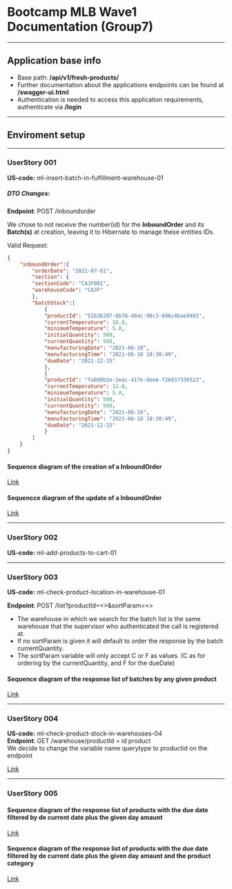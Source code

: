 # Bootcamp MLB Wave1 Documentation (Group7)

---

## Application base info

- Base path: **/api/v1/fresh-products/**
- Further documentation about the applications endpoints can be found at **/swagger-ui.html**
- Authentication is needed to access this application requirements, authenticate via **/login**

---

## Enviroment setup



---

### UserStory 001
**US-code:** ml-insert-batch-in-fulfillment-warehouse-01

##### DTO Changes:

**Endpoint**: POST /inboundorder

We chose to not receive the number(id) for the **InboundOrder** and its **Batch(s)** at creation, leaving it to Hibernate to manage these entities IDs.

Valid Request:

```json
{
    "inboundOrder":{
        "orderDate": "2021-07-01", 
        "section": {
        "sectionCode": "CAJF001",
        "warehouseCode": "CAJF"
        }, 
        "batchStock":[
            {
            "productId": "51b3b287-0b78-484c-90c3-606c4bae9401",
            "currentTemperature": 10.0,
            "minimumTemperature": 5.0,
            "initialQuantity": 500,
            "currentQuantity": 500,
            "manufacturingDate": "2021-06-10",
            "manufacturingTime": "2021-06-10 18:30:49",
            "dueDate": "2021-12-15"
            },
            {
            "productId": "fa0d9b2e-3eac-417e-8ee6-f26037336522",
            "currentTemperature": 12.0,
            "minimumTemperature": 5.0,
            "initialQuantity": 500,
            "currentQuantity": 500,
            "manufacturingDate": "2021-06-10",
            "manufacturingTime": "2021-06-10 18:30:49",
            "dueDate": "2021-12-15"
            }
        ]
    }
}
```

#### Sequence diagram of the creation of a InboundOrder
[Link](https://mermaid-js.github.io/mermaid-live-editor/view/#eyJjb2RlIjoic2VxdWVuY2VEaWFncmFtXG4gICAgSW5ib3VuZE9yZGVyQ29udHJvbGxlci0-PitJbmJvdW5kT3JkZXJTZXJ2aWNlOiBjcmVhdGVJbmJvdW5kT3JkZXIoKVxuICAgIEluYm91bmRPcmRlclNlcnZpY2UtPj4rU3VwZXJ2aXNvclJlcG9zaXRvcnk6IGZpbmRCeUlkKClcbiAgICBTdXBlcnZpc29yUmVwb3NpdG9yeS0-Pi1JbmJvdW5kT3JkZXJTZXJ2aWNlOiBsb2dnZWQgc3VwZXJ2aXNvclxuICAgIEluYm91bmRPcmRlclNlcnZpY2UtPj4rU2VjdGlvblJlcG9zaXRvcnk6IGZpbmRCeUlkKClcbiAgICBTZWN0aW9uUmVwb3NpdG9yeS0-Pi1JbmJvdW5kT3JkZXJTZXJ2aWNlOiBzZWN0aW9uXG4gICAgSW5ib3VuZE9yZGVyU2VydmljZS0-PitQcm9kdWN0UmVwb3NpdG9yeTogZmluZEFsbEJ5SWQoKVxuICAgIFByb2R1Y3RSZXBvc2l0b3J5LT4-LUluYm91bmRPcmRlclNlcnZpY2U6IHByb2R1Y3RzXG4gICAgSW5ib3VuZE9yZGVyU2VydmljZS0-PiBJbmJvdW5kT3JkZXJTZXJ2aWNlOiBWYWxpZGF0aW9uc1xuICAgIEluYm91bmRPcmRlclNlcnZpY2UtPj4rSW5ib3VuZE9yZGVyUmVwb3NpdG9yeTogc2F2ZSgpXG4gICAgSW5ib3VuZE9yZGVyUmVwb3NpdG9yeS0-PitCYXRjaFJlcG9zaXRvcnk6IHNhdmVBbGwoKVxuICAgIEJhdGNoUmVwb3NpdG9yeS0-Pi1JbmJvdW5kT3JkZXJSZXBvc2l0b3J5OiBjcmVhdGVkXG4gICAgSW5ib3VuZE9yZGVyUmVwb3NpdG9yeS0-Pi1JbmJvdW5kT3JkZXJTZXJ2aWNlOiBjcmVhdGVkXG5cbiAgICBJbmJvdW5kT3JkZXJTZXJ2aWNlLT4-LUluYm91bmRPcmRlckNvbnRyb2xsZXI6IENyZWF0ZWQgMjAxXG4iLCJtZXJtYWlkIjoie1xuICBcInRoZW1lXCI6IFwiZGVmYXVsdFwiXG59IiwidXBkYXRlRWRpdG9yIjp0cnVlLCJhdXRvU3luYyI6dHJ1ZSwidXBkYXRlRGlhZ3JhbSI6dHJ1ZX0)

#### Sequencce diagram of the update of a InboundOrder
[Link](https://mermaid-js.github.io/mermaid-live-editor/view/#eyJjb2RlIjoic2VxdWVuY2VEaWFncmFtXG4gICAgSW5ib3VuZE9yZGVyQ29udHJvbGxlci0-PitJbmJvdW5kT3JkZXJTZXJ2aWNlOiB1cGRhdGVJbmJvdW5kT3JkZXIoKVxuICAgIEluYm91bmRPcmRlclNlcnZpY2UtPj4rSW5ib3VuZE9yZGVyUmVwb3NpdG9yeTogZmluZEJ5SWQoKVxuICAgIEluYm91bmRPcmRlclJlcG9zaXRvcnktPj4tSW5ib3VuZE9yZGVyU2VydmljZTogSW5ib3VuZE9yZGVyXG4gICAgSW5ib3VuZE9yZGVyU2VydmljZS0-PiBJbmJvdW5kT3JkZXJTZXJ2aWNlOiBWYWxpZGF0ZSBpZiBvcmRlciBleHNpdHNcbiAgICBJbmJvdW5kT3JkZXJTZXJ2aWNlLT4-K0JhdGNoUmVwb3NpdG9yeTogZmluZEFsbEJ5SWQoKVxuICAgIEJhdGNoUmVwb3NpdG9yeS0-Pi1JbmJvdW5kT3JkZXJSZXBvc2l0b3J5OiBiYXRjaGVzXG4gICAgSW5ib3VuZE9yZGVyUmVwb3NpdG9yeS0-PitJbmJvdW5kT3JkZXJTZXJ2aWNlOiByZXF1ZXN0ZWQgYmF0Y2hlc1xuICAgIEluYm91bmRPcmRlclNlcnZpY2UtPj4gSW5ib3VuZE9yZGVyU2VydmljZTogVmFsaWRhdGUgaWYgdGhlIHJlcXVlc3RlZCBiYXRjaChlcykgYXJlIGZyb20gdGhlIEluYm91bmRPcmRlclxuICAgIEluYm91bmRPcmRlclNlcnZpY2UtPj4rU3VwZXJ2aXNvclJlcG9zaXRvcnk6IGZpbmRCeUlkKClcbiAgICBTdXBlcnZpc29yUmVwb3NpdG9yeS0-Pi1JbmJvdW5kT3JkZXJTZXJ2aWNlOiBsb2dnZWQgc3VwZXJ2aXNvclxuICAgIEluYm91bmRPcmRlclNlcnZpY2UtPj4rU2VjdGlvblJlcG9zaXRvcnk6IGZpbmRCeUlkKClcbiAgICBTZWN0aW9uUmVwb3NpdG9yeS0-Pi1JbmJvdW5kT3JkZXJTZXJ2aWNlOiBzZWN0aW9uXG4gICAgSW5ib3VuZE9yZGVyU2VydmljZS0-PitQcm9kdWN0UmVwb3NpdG9yeTogZmluZEFsbEJ5SWQoKVxuICAgIFByb2R1Y3RSZXBvc2l0b3J5LT4-LUluYm91bmRPcmRlclNlcnZpY2U6IHByb2R1Y3RzXG4gICAgSW5ib3VuZE9yZGVyU2VydmljZS0-PiBJbmJvdW5kT3JkZXJTZXJ2aWNlOiBWYWxpZGF0aW9uc1xuICAgIEluYm91bmRPcmRlclNlcnZpY2UtPj4rSW5ib3VuZE9yZGVyUmVwb3NpdG9yeTogdXBkYXRlKClcbiAgICBJbmJvdW5kT3JkZXJSZXBvc2l0b3J5LT4-K0JhdGNoUmVwb3NpdG9yeTogdXBkYXRlQWxsKClcbiAgICBCYXRjaFJlcG9zaXRvcnktPj4tSW5ib3VuZE9yZGVyUmVwb3NpdG9yeTogdXBkYXRlZFxuICAgIEluYm91bmRPcmRlclJlcG9zaXRvcnktPj4tSW5ib3VuZE9yZGVyU2VydmljZTogdXBkYXRlZFxuXG4gICAgSW5ib3VuZE9yZGVyU2VydmljZS0-Pi1JbmJvdW5kT3JkZXJDb250cm9sbGVyOiBDcmVhdGVkIDIwMVxuIiwibWVybWFpZCI6IntcbiAgXCJ0aGVtZVwiOiBcImRlZmF1bHRcIlxufSIsInVwZGF0ZUVkaXRvciI6dHJ1ZSwiYXV0b1N5bmMiOnRydWUsInVwZGF0ZURpYWdyYW0iOnRydWV9)

---

### UserStory 002
**US-code:** ml-add-products-to-cart-01

---

### UserStory 003
**US-code:** ml-check-product-location-in-warehouse-01

**Endpoint**: POST /list?productId=<>&sortParam=<>

- The warehouse in which we search for the batch list is the same warehouse that the supervisor who authenticated the call is registered at.
- If no sortParam is given it will default to order the response by the batch currentQuantity.
- The sortParam variable will only accept C or F as values. (C as for ordering by the currentQuantity, and F for the dueDate)

#### Sequence diagram of the response list of batches by any given product

[Link](https://mermaid-js.github.io/mermaid-live-editor/view/#eyJjb2RlIjoic2VxdWVuY2VEaWFncmFtXG4gICAgSW5ib3VuZE9yZGVyQ29udHJvbGxlci0-PitJbmJvdW5kT3JkZXJTZXJ2aWNlOiBsaXN0UHJvZHVjdEJhdGNoU3RvY2soKVxuICAgIFxuICAgIEluYm91bmRPcmRlclNlcnZpY2UtPj5JbmJvdW5kT3JkZXJTZXJ2aWNlOiBWYWxpZGF0ZSBzb3J0IHBhcmFtZXRlclxuXG4gICAgSW5ib3VuZE9yZGVyU2VydmljZS0-PitQcm9kdWN0UmVwb3NpdG9yeTogZmluZEJ5SWQoKVxuICAgIFByb2R1Y3RSZXBvc2l0b3J5LT4-LUluYm91bmRPcmRlclNlcnZpY2U6IHByb2R1Y3RcblxuICAgIEluYm91bmRPcmRlclNlcnZpY2UtPj4rU3VwZXJ2aXNvclJlcG9zaXRvcnk6IGZpbmRCeUlkKClcbiAgICBTdXBlcnZpc29yUmVwb3NpdG9yeS0-Pi1JbmJvdW5kT3JkZXJTZXJ2aWNlOiBsb2dnZWQgc3VwZXJ2aXNvclxuICAgIFxuICAgIEluYm91bmRPcmRlclNlcnZpY2UtPj4rU2VjdGlvblJlcG9zaXRvcnk6IGZpbmRCeVdhcmVob3VzZUNvZGVBbmRDYXRlZ29yeSgpXG4gICAgU2VjdGlvblJlcG9zaXRvcnktPj4tSW5ib3VuZE9yZGVyU2VydmljZTogc2VjdGlvblxuXG4gICAgSW5ib3VuZE9yZGVyU2VydmljZS0-PitCYXRjaFJlcG9zaXRvcnk6IGZpbmRCYXRjaGVzQnlQcm9kdWN0QW5kV2FyZWhvdXNlKClcbiAgICBCYXRjaFJlcG9zaXRvcnktPj4tSW5ib3VuZE9yZGVyU2VydmljZTogYmF0Y2hlc1xuXG4gICAgSW5ib3VuZE9yZGVyU2VydmljZS0-PkluYm91bmRPcmRlclNlcnZpY2U6IGZpbHRlciBhbmQgbWFwIGJhdGNoZXNcblxuICAgIEluYm91bmRPcmRlclNlcnZpY2UtPj4tSW5ib3VuZE9yZGVyQ29udHJvbGxlcjogT0sgMjAwXG4iLCJtZXJtYWlkIjoie1xuICBcInRoZW1lXCI6IFwiZGVmYXVsdFwiXG59IiwidXBkYXRlRWRpdG9yIjp0cnVlLCJhdXRvU3luYyI6dHJ1ZSwidXBkYXRlRGlhZ3JhbSI6dHJ1ZX0)

---

### UserStory 004
**US-code:** ml-check-product-stock-in-warehouses-04 \
**Endpoint**: GET /warehouse/productId = id product \
We decide to change the variable name querytype to productid on the endpoint

[Link](https://mermaid-js.github.io/mermaid-live-editor/view/#eyJjb2RlIjoic2VxdWVuY2VEaWFncmFtXG5XYXJlaG91c2VDb250cm9sbGVyLT4-K1dhcmVob3VzZVNlcnZpY2U6IGdldFByb2R1Y3RzSW5BbGxXYXJlaG91c2VzKClcbldhcmVob3VzZVNlcnZpY2UtPj4rUHJvZHVjdFJlcG9zaXRvcnk6IGZpbmRCeUlkKClcblByb2R1Y3RSZXBvc2l0b3J5LT4-LVdhcmVob3VzZVNlcnZpY2U6IHByb2R1Y3RcbldhcmVob3VzZVNlcnZpY2UtPj4rV2FyZWhvdXNlUmVwb3NpdG9yeTogZmluZEFsbCgpXG5XYXJlaG91c2VSZXBvc2l0b3J5LT4-LVdhcmVob3VzZVNlcnZpY2U6IHdhcmVob3VzZXNcbldhcmVob3VzZVNlcnZpY2UtPj4rQmF0Y2hSZXBvc2l0b3J5OiBmaW5kQmF0Y2hlc0J5UHJvZHVjdEFuZFdhcmVob3VzZSgpXG5CYXRjaFJlcG9zaXRvcnktPj4tV2FyZWhvdXNlU2VydmljZTogYmF0Y2hlc1xuV2FyZWhvdXNlU2VydmljZS0-PldhcmVob3VzZVNlcnZpY2U6IHZhbGlkYXRpb25zXG5XYXJlaG91c2VTZXJ2aWNlLT4-LVdhcmVob3VzZUNvbnRyb2xsZXI6IHByb2R1Y3RXYXJlaG91c2VEVE9cbiAgXG4gICAgICAgICAgICAiLCJtZXJtYWlkIjoie1xuICBcInRoZW1lXCI6IFwiZGVmYXVsdFwiXG59IiwidXBkYXRlRWRpdG9yIjp0cnVlLCJhdXRvU3luYyI6dHJ1ZSwidXBkYXRlRGlhZ3JhbSI6dHJ1ZX0)

---

### UserStory 005

#### Sequence diagram of the response list of products with the due date filtered by de current date plus the given day amaunt
[Link](https://mermaid-js.github.io/mermaid-live-editor/view/#eyJjb2RlIjoic2VxdWVuY2VEaWFncmFtXG4gICAgQmF0Y2hDb250cm9sbGVyLT4-K0JhdGNoU2VydmljZTogZ2V0QmF0Y2hlc1dpdGhFeHBpcmluZ1Byb2R1Y3RzKClcbiAgICBCYXRjaFNlcnZpY2UtPj4rU3VwZXJ2aXNvclJlcG9zaXRvcnk6IGZpbmRCeUlkKClcbiAgICBTdXBlcnZpc29yUmVwb3NpdG9yeS0-Pi1CYXRjaFNlcnZpY2U6IFN1cGVydmlzb3JcbiAgICBCYXRjaFNlcnZpY2UtPj4rV2FyZWhvdXNlUmVwb3NpdG9yeTogZmluZEJ5SWQoKVxuICAgIFdhcmVob3VzZVJlcG9zaXRvcnktPj4tQmF0Y2hTZXJ2aWNlOiBXYXJlaG91c2VcbiAgICBCYXRjaFNlcnZpY2UtPj4rQmF0Y2hSZXBvc2l0b3J5OiBmaW5kQWxsQnlPcmRlck51bWJlckZpbHRlcigpXG4gICAgQmF0Y2hSZXBvc2l0b3J5LT4-LUJhdGNoU2VydmljZTogTGlzdDxCYXRjaD5cbiAgICBCYXRjaFNlcnZpY2UtPj4gQmF0Y2hTZXJ2aWNlOiBnZXRPcmRlckxpc3QoKVxuICAgIEJhdGNoU2VydmljZS0-Pi1CYXRjaENvbnRyb2xsZXI6IEV4cGlyaW5nUHJvZHVjdHNEVE9cblxuXG4gICAgXG4iLCJtZXJtYWlkIjoie1xuICBcInRoZW1lXCI6IFwiZGVmYXVsdFwiXG59IiwidXBkYXRlRWRpdG9yIjp0cnVlLCJhdXRvU3luYyI6dHJ1ZSwidXBkYXRlRGlhZ3JhbSI6dHJ1ZX0)

#### Sequence diagram of the response list of products with the due date filtered by de current date plus the given day amaunt and the product category
[Link](https://mermaid-js.github.io/mermaid-live-editor/view/#eyJjb2RlIjoic2VxdWVuY2VEaWFncmFtXG4gICAgQmF0Y2hDb250cm9sbGVyLT4-K0JhdGNoU2VydmljZTogZ2V0QmF0Y2hlc1dpdGhFeHBpcmluZ1Byb2R1Y3RzV2l0aEZpbHRlcnMoKVxuICAgIEJhdGNoU2VydmljZS0-PiBCYXRjaFNlcnZpY2U6IGdldEJhdGNoZXNXaXRoRXhwaXJpbmdQcm9kdWN0cygpXG4gICAgQmF0Y2hTZXJ2aWNlLT4-K1N1cGVydmlzb3JSZXBvc2l0b3J5OiBmaW5kQnlJZCgpXG4gICAgU3VwZXJ2aXNvclJlcG9zaXRvcnktPj4tQmF0Y2hTZXJ2aWNlOiBTdXBlcnZpc29yXG4gICAgQmF0Y2hTZXJ2aWNlLT4-K1dhcmVob3VzZVJlcG9zaXRvcnk6IGZpbmRCeUlkKClcbiAgICBXYXJlaG91c2VSZXBvc2l0b3J5LT4-LUJhdGNoU2VydmljZTogV2FyZWhvdXNlXG4gICAgQmF0Y2hTZXJ2aWNlLT4-K0JhdGNoUmVwb3NpdG9yeTogZmluZEFsbEJ5T3JkZXJOdW1iZXJGaWx0ZXIoKVxuICAgIEJhdGNoUmVwb3NpdG9yeS0-Pi1CYXRjaFNlcnZpY2U6IExpc3Q8QmF0Y2g-XG4gICAgQmF0Y2hTZXJ2aWNlLT4-IEJhdGNoU2VydmljZTogZ2V0T3JkZXJMaXN0KClcbiAgICBCYXRjaFNlcnZpY2UtPj4tQmF0Y2hDb250cm9sbGVyOiBFeHBpcmluZ1Byb2R1Y3RzRFRPXG5cbiAgICAgICAgICAgICIsIm1lcm1haWQiOiJ7XG4gIFwidGhlbWVcIjogXCJkZWZhdWx0XCJcbn0iLCJ1cGRhdGVFZGl0b3IiOnRydWUsImF1dG9TeW5jIjp0cnVlLCJ1cGRhdGVEaWFncmFtIjp0cnVlfQ)
